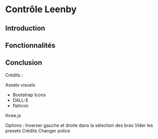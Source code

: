 # Contrôle Leenby

## Introduction

## Fonctionnalités

## Conclusion

Crédits :

Assets visuels

- Bootstrap Icons
- DALL-E
- flaticon

three.js

Options : 
Inverser gauche et droite dans la sélection des bras
Vider les presets
Crédits
Changer police


